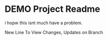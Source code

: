 # DEMO Project Readme

i hopw this isnt much have a problem.

New Line To View Changes, Updates on Branch